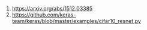  1. https://arxiv.org/abs/1512.03385
 2. https://github.com/keras-team/keras/blob/master/examples/cifar10_resnet.py
